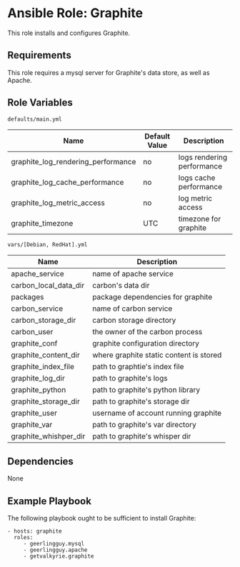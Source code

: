Ansible Role: Graphite
======================

This role installs and configures Graphite.

Requirements
------------

This role requires a mysql server for Graphite's data store, as well as Apache.

Role Variables
--------------
`defaults/main.yml`

| Name           | Default Value | Description                        |
| -------------- | ------------- | -----------------------------------|
| graphite_log_rendering_performance | no | logs rendering performance |
| graphite_log_cache_performance | no   | logs cache performance |
| graphite_log_metric_access| no       | log metric access
| graphite_timezone |  UTC   | timezone for graphite

`vars/[Debian, RedHat].yml`

| Name           | Description      |
|----------------|------------------|
| apache_service | name of apache service |
| carbon_local_data_dir | carbon's data dir |
| packages       | package dependencies for graphite |
| carbon_service | name of carbon service |
| carbon_storage_dir | carbon storage directory |
| carbon_user | the owner of the carbon process|
| graphite_conf | graphite configuration directory |
| graphite_content_dir | where graphite static content is stored |
| graphite_index_file | path to graphtie's index file |
| graphite_log_dir | path to graphite's logs |
| graphite_python | path to graphite's python library|
| graphite_storage_dir |  path to graphite's storage dir |
| graphite_user | username of account running graphite |
| graphite_var | path to graphite's var directory |
| graphite_whishper_dir| path to graphite's whisper dir |



Dependencies
------------

None

Example Playbook
----------------

The following playbook ought to be sufficient to install Graphite:

    - hosts: graphite
      roles:
         - geerlingguy.mysql
         - geerlingguy.apache
         - getvalkyrie.graphite

